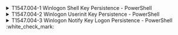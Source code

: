 <details>
<summary>T1547.004-1 Winlogon Shell Key Persistence - PowerShell
</summary>
<pre>$ NA </pre>
</details>
<details>
<summary>T1547.004-2 Winlogon Userinit Key Persistence - PowerShell
</summary>
<pre>$ NA </pre>
</details>
<details>
<summary>T1547.004-3 Winlogon Notify Key Logon Persistence - PowerShell :white_check_mark:
</summary>
  <b>Splunk</b>
<pre>$ index=win_* AND sourcetype="XmlWinEventLog:microsoft-windows-sysmon/Operational" AND EventCode=12 TargetObject="*CurrentVersion\\Winlogon\\Notify*" </pre>
</details>
